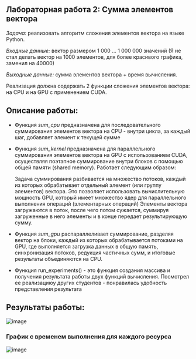 ## **Лабораторная работа 2: Сумма элементов вектора**

*Задача:* реализовать алгоритм сложения элементов вектора на языке Python.

*Входные данные:* вектор размером 1 000 ... 1 000 000 значений (Я не стал делать вектор на 1000 элементов, для более красивого графика, заменил на 40000)

*Выходные данные:* сумма элементов вектора + время вычисления.

Реализация должна содержать 2 функции сложения элементов вектора: на CPU и на
GPU с применением CUDA.

## **Описание работы:**

- Функция *sum_cpu* предназначена для последовательного суммирования элементов вектора на CPU - внутри цикла, за каждый шаг, добавляет элемент к текущей сумме

- Функция *sum_kernel* предназначена для параллельного суммирования элементов вектора на GPU с использованием CUDA, осуществляя поэтапное суммирование внутри блоков с помощью общей памяти (shared memory).
  Работает следующим образом:
  
  Задача суммирования разбивается на множество потоков, каждый из которых обрабатывает отдельный элемент (или группу элементов) вектора. Это позволяет использовать вычислительную мощность GPU, который имеет множество ядер для параллельного выполнения операций (элементарных операций)
  Элементы вектора загружаются в поток, после чего потом сужается, суммируя загруженные в него элементы и в конце передает результирующую сумму.

- Функция *sum_gpu* распараллеливает суммирование, разделяя вектор на блоки, каждый из которых обрабатывается потоками на GPU, где выполняется загрузка данных в общую память, синхронизация потоков, редукция частичных сумм, и итоговые результаты объединяются на CPU.
- Функция run_experiments() - это функция создания массива и получения результата работы двух функций вычисления. Посмотрел ее реализациюу других студентов - понравилась удобность представления результата

## **Результаты работы:**
![image](https://github.com/user-attachments/assets/a882a7e4-8f19-46b9-a5ad-b6e06b03ba39)

### График с временем выполнения для каждого ресурса
![image](https://github.com/user-attachments/assets/cf061b98-a37f-4216-a7ff-baf6e6b5739a)

